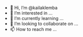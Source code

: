 - 👋 Hi, I’m @kailaklemba
- 👀 I’m interested in ...
- 🌱 I’m currently learning ...
- 💞️ I’m looking to collaborate on ...
- 📫 How to reach me ...

<!---
kailaklemba/kailaklemba is a ✨ special ✨ repository because its `README.md` (this file) appears on your GitHub profile.
You can click the Preview link to take a look at your changes.
--->
